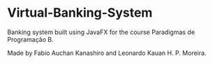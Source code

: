 # Virtual-Banking-System
Banking system built using JavaFX for the course Paradigmas de Programação B. 

Made by Fabio Auchan Kanashiro and Leonardo Kauan H. P. Moreira.
